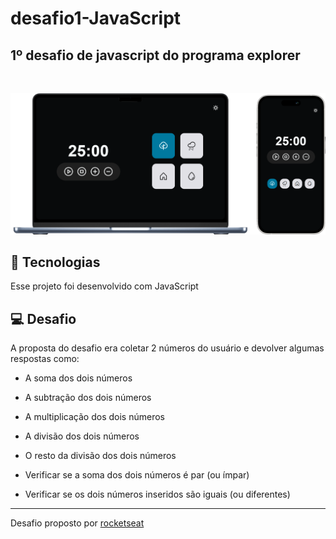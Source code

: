 # desafio1-JavaScript

## 1º desafio de javascript do programa explorer
<br>


![apresentacão do desafio](assets/desktopComMobile.PNG)

## 🚀 Tecnologias

Esse projeto foi desenvolvido com JavaScript

## 💻 Desafio

A proposta do desafio era coletar 2 números do usuário e devolver algumas respostas como:

- A soma dos dois números
- A subtração dos dois números
- A multiplicação dos dois números
- A divisão dos dois números
- O resto da divisão dos dois números

- Verificar se a soma dos dois números é par (ou ímpar)
- Verificar se os dois números inseridos são iguais (ou diferentes)

---

Desafio proposto por [rocketseat](https://https://www.rocketseat.com.br/)
